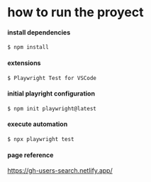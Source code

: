 # how to run the proyect

#### install dependencies
`$ npm install `   

#### extensions 
`$ Playwright Test for VSCode`   

#### initial playright configuration 
`$ npm init playwright@latest  `   


#### execute automation
`$ npx playwright test`

#### page reference
https://gh-users-search.netlify.app/